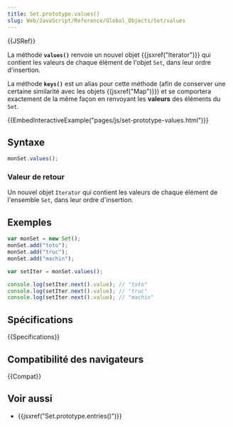 ```yaml
---
title: Set.prototype.values()
slug: Web/JavaScript/Reference/Global_Objects/Set/values
---
```


{{JSRef}}

La méthode **`values()`** renvoie un nouvel objet {{jsxref("Iterator")}} qui contient les valeurs de chaque élément de l'objet `Set`, dans leur ordre d'insertion.

La méthode **`keys()`** est un alias pour cette méthode (afin de conserver une certaine similarité avec les objets {{jsxref("Map")}}) et se comportera exactement de la même façon en renvoyant les **valeurs** des éléments du `Set`.

{{EmbedInteractiveExample("pages/js/set-prototype-values.html")}}

## Syntaxe

```js
monSet.values();
```

### Valeur de retour

Un nouvel objet `Iterator` qui contient les valeurs de chaque élément de l'ensemble `Set`, dans leur ordre d'insertion.

## Exemples

```js
var monSet = new Set();
monSet.add("toto");
monSet.add("truc");
monSet.add("machin");

var setIter = monSet.values();

console.log(setIter.next().value); // "toto"
console.log(setIter.next().value); // "truc"
console.log(setIter.next().value); // "machin"
```

## Spécifications

{{Specifications}}

## Compatibilité des navigateurs

{{Compat}}

## Voir aussi

- {{jsxref("Set.prototype.entries()")}}
